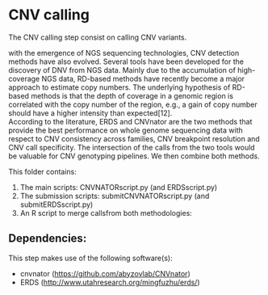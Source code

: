 # CNV calling

The CNV calling step consist on calling CNV variants.

with the emergence of NGS sequencing technologies, CNV detection methods have also evolved. 
Several tools have been developed for the discovery of DNV from NGS data. 
Mainly due to the accumulation of high-coverage NGS data, RD-based methods have recently become a major approach to estimate copy numbers. 
The underlying hypothesis of RD-based methods is that the depth of coverage in a genomic region is correlated with the copy number of the region, e.g., a gain of copy number should have a higher intensity than expected[12].  
According to the literature, ERDS and CNVnator are the two methods that provide the best performance on whole genome
sequencing data with respect to CNV consistency across families, CNV breakpoint resolution and CNV call specificity. The intersection of the calls from the two tools would be
valuable for CNV genotyping pipelines.
We then combine both methods.

This folder contains:
  1. The main scripts:  	CNVNATORscript.py (and ERDSscript.py)
  2. The submission scripts:  	submitCNVNATORscript.py (and submitERDSscript.py)
  3. An R script to merge callsfrom both methodologies: 
  

## Dependencies:
This step makes use of the following software(s):
   * cnvnator (https://github.com/abyzovlab/CNVnator)
   * ERDS (http://www.utahresearch.org/mingfuzhu/erds/)
   


